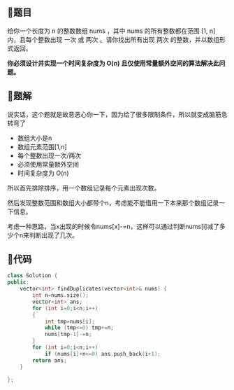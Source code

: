 ## 🥪题目

给你一个长度为 n 的整数数组 nums ，其中 nums 的所有整数都在范围 [1, n] 内，且每个整数出现 一次 或 两次 。请你找出所有出现 两次 的整数，并以数组形式返回。

**你必须设计并实现一个时间复杂度为 O(n) 且仅使用常量额外空间的算法解决此问题。**



## 🦪题解

说实话，这个题就是故意恶心你一下，因为给了很多限制条件，所以就变成脑筋急转弯了

- 数组大小是n
- 数组元素范围[1,n]
- 每个整数出现一次/两次
- 必须使用常量额外空间
- 时间复杂度为 O(n) 

所以首先排除排序，用一个数组记录每个元素出现次数。

然后发现整数范围和数组大小都带个n，考虑能不能借用一下本来那个数组记录一下信息。

考虑一种思路，当x出现的时候令nums[x]-=n，这样可以通过判断nums[i]减了多少个n来判断出现了几次。



## 🌴代码

```cpp
class Solution {
public:
    vector<int> findDuplicates(vector<int>& nums) {
        int n=nums.size();
        vector<int> ans;
        for (int i=0;i<n;i++)
        {
            int tmp=nums[i];
            while (tmp<=0) tmp+=n;
            nums[tmp-1]-=n;
        }
        for (int i=0;i<n;i++)
            if (nums[i]+n<=0) ans.push_back(i+1);
        return ans;
    }

};
```

